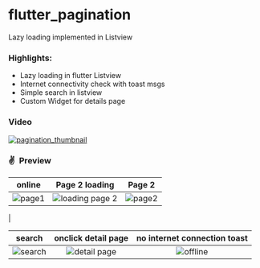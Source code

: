 # flutter_pagination

Lazy loading implemented in Listview


### Highlights:
- Lazy loading in flutter Listview
- Internet connectivity check with toast msgs
- Simple search in listview
- Custom Widget for details page


### Video

[ ![pagination_thumbnail](https://user-images.githubusercontent.com/17541038/122733043-6f5b8f00-d29a-11eb-9274-a4ed702c0e3f.png) ](https://drive.google.com/file/d/1hIfBAwfBi1YOFrrVPEaHM3llhcqlf8di/view?usp=sharing)

### ✌&ensp;Preview

|              online                  |        Page 2 loading                |              Page 2                 |
| :----------------------------------: | :----------------------------------: |:----------------------------------: |
| ![page1](https://user-images.githubusercontent.com/17541038/122732781-3de2c380-d29a-11eb-83c7-347f6196c451.png) | ![loading page 2](https://user-images.githubusercontent.com/17541038/122732844-46d39500-d29a-11eb-8c1c-1dbc311db994.png)| ![page2](https://user-images.githubusercontent.com/17541038/122732872-4d620c80-d29a-11eb-9676-329dcb64737b.png)
|


|              search                  |         onclick detail page          |       no internet connection toast  |
| :----------------------------------: | :----------------------------------: |:----------------------------------: |
| ![search](https://user-images.githubusercontent.com/17541038/122732931-56eb7480-d29a-11eb-95dd-90e25fa2efe3.png) | ![detail page](https://user-images.githubusercontent.com/17541038/122732966-6074dc80-d29a-11eb-82b2-7448d26361b7.png)| ![offline](https://user-images.githubusercontent.com/17541038/122733012-69fe4480-d29a-11eb-871d-081bab0ca460.png)|